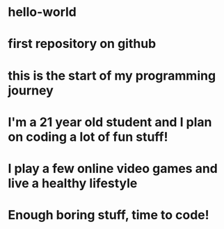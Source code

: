 # hello-world
# first repository on github
# this is the start of my programming journey
# I'm a 21 year old student and I plan on coding a lot of fun stuff!
# I play a few online video games and live a healthy lifestyle
# Enough boring stuff, time to code!

